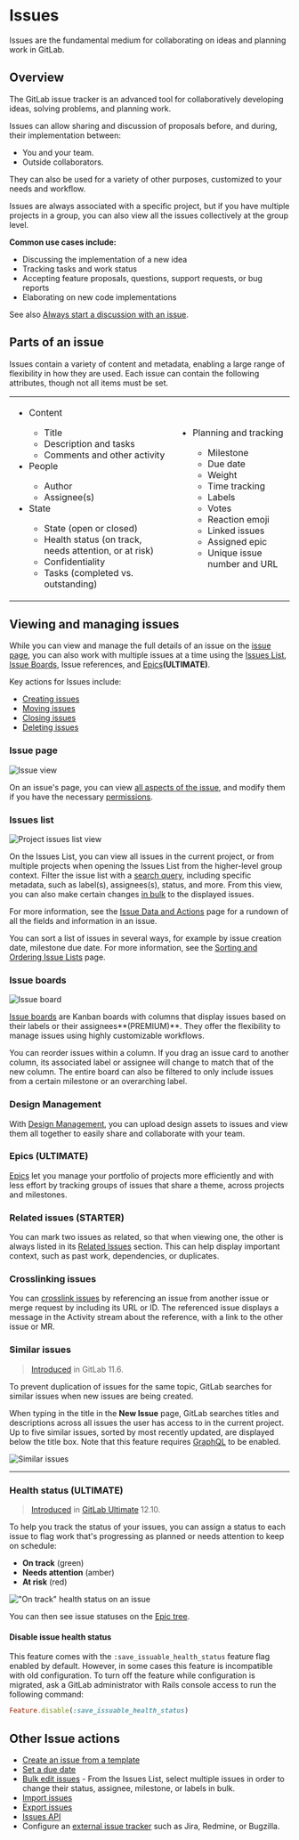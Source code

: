 # Issues

Issues are the fundamental medium for collaborating on ideas and planning work in GitLab.

## Overview

The GitLab issue tracker is an advanced tool for collaboratively developing ideas, solving problems,
and planning work.

Issues can allow sharing and discussion of proposals before, and during,
their implementation between:

- You and your team.
- Outside collaborators.

They can also be used for a variety of other purposes, customized to your
needs and workflow.

Issues are always associated with a specific project, but if you have multiple projects in a group,
you can also view all the issues collectively at the group level.

**Common use cases include:**

- Discussing the implementation of a new idea
- Tracking tasks and work status
- Accepting feature proposals, questions, support requests, or bug reports
- Elaborating on new code implementations

See also [Always start a discussion with an issue](https://about.gitlab.com/blog/2016/03/03/start-with-an-issue/).

## Parts of an issue

Issues contain a variety of content and metadata, enabling a large range of flexibility
in how they are used. Each issue can contain the following attributes, though not all items
must be set.

<table class="borderless-table fixed-table">
<tr>
    <td>
        <ul>
            <li>Content</li>
            <ul>
                <li>Title</li>
                <li>Description and tasks</li>
                <li>Comments and other activity</li>
            </ul>
            <li>People</li>
            <ul>
                <li>Author</li>
                <li>Assignee(s)</li>
            </ul>
            <li>State</li>
            <ul>
                <li>State (open or closed)</li>
                <li>Health status (on track, needs attention, or at risk)</li>
                <li>Confidentiality</li>
                <li>Tasks (completed vs. outstanding)</li>
            </ul>
        </ul>
    </td>
    <td>
        <ul>
            <li>Planning and tracking</li>
            <ul>
                <li>Milestone</li>
                <li>Due date</li>
                <li>Weight</li>
                <li>Time tracking</li>
                <li>Labels</li>
                <li>Votes</li>
                <li>Reaction emoji</li>
                <li>Linked issues</li>
                <li>Assigned epic</li>
                <li>Unique issue number and URL</li>
            </ul>
       </ul>
    </td>
</tr>
</table>

## Viewing and managing issues

While you can view and manage the full details of an issue on the [issue page](#issue-page),
you can also work with multiple issues at a time using the [Issues List](#issues-list),
[Issue Boards](#issue-boards), Issue references, and [Epics](#epics-ultimate)**(ULTIMATE)**.

Key actions for Issues include:

- [Creating issues](managing_issues.md#create-a-new-issue)
- [Moving issues](managing_issues.md#moving-issues)
- [Closing issues](managing_issues.md#closing-issues)
- [Deleting issues](managing_issues.md#deleting-issues)

### Issue page

![Issue view](img/issues_main_view.png)

On an issue's page, you can view [all aspects of the issue](issue_data_and_actions.md),
and modify them if you have the necessary [permissions](../../permissions.md).

### Issues list

![Project issues list view](img/project_issues_list_view.png)

On the Issues List, you can view all issues in the current project, or from multiple
projects when opening the Issues List from the higher-level group context. Filter the
issue list with a [search query](../../search/index.md#filtering-issue-and-merge-request-lists),
including specific metadata, such as label(s), assignees(s), status, and more. From this
view, you can also make certain changes [in bulk](../bulk_editing.md) to the displayed issues.

For more information, see the [Issue Data and Actions](issue_data_and_actions.md) page
for a rundown of all the fields and information in an issue.

You can sort a list of issues in several ways, for example by issue creation date, milestone due date. For more information, see the [Sorting and Ordering Issue Lists](sorting_issue_lists.md) page.

### Issue boards

![Issue board](img/issue_board.png)

[Issue boards](../issue_board.md) are Kanban boards with columns that display issues based on their
labels or their assignees**(PREMIUM)**. They offer the flexibility to manage issues using
highly customizable workflows.

You can reorder issues within a column. If you drag an issue card to another column, its
associated label or assignee will change to match that of the new column. The entire
board can also be filtered to only include issues from a certain milestone or an overarching
label.

### Design Management

With [Design Management](design_management.md), you can upload design
assets to issues and view them all together to easily share and
collaborate with your team.

### Epics **(ULTIMATE)**

[Epics](../../group/epics/index.md) let you manage your portfolio of projects more
efficiently and with less effort by tracking groups of issues that share a theme, across
projects and milestones.

### Related issues **(STARTER)**

You can mark two issues as related, so that when viewing one, the other is always
listed in its [Related Issues](related_issues.md) section. This can help display important
context, such as past work, dependencies, or duplicates.

### Crosslinking issues

You can [crosslink issues](crosslinking_issues.md) by referencing an issue from another
issue or merge request by including its URL or ID. The referenced issue displays a
message in the Activity stream about the reference, with a link to the other issue or MR.

### Similar issues

> [Introduced](https://gitlab.com/gitlab-org/gitlab-foss/-/merge_requests/22866) in GitLab 11.6.

To prevent duplication of issues for the same topic, GitLab searches for similar issues
when new issues are being created.

When typing in the title in the **New Issue** page, GitLab searches titles and descriptions
across all issues the user has access to in the current project. Up to five similar issues,
sorted by most recently updated, are displayed below the title box. Note that this feature
requires [GraphQL](../../../api/graphql/index.md) to be enabled.

![Similar issues](img/similar_issues.png)

---

### Health status **(ULTIMATE)**

> [Introduced](https://gitlab.com/gitlab-org/gitlab/issues/36427) in [GitLab Ultimate](https://about.gitlab.com/pricing/) 12.10.

To help you track the status of your issues, you can assign a status to each issue to flag work
that's progressing as planned or needs attention to keep on schedule:

- **On track** (green)
- **Needs attention** (amber)
- **At risk** (red)

!["On track" health status on an issue](img/issue_health_status_v12_10.png)

You can then see issue statuses on the
[Epic tree](../../group/epics/index.md#issue-health-status-in-epic-tree-ultimate).

#### Disable issue health status

This feature comes with the `:save_issuable_health_status` feature flag enabled by default. However, in some cases
this feature is incompatible with old configuration. To turn off the feature while configuration is
migrated, ask a GitLab administrator with Rails console access to run the following command:

```ruby
Feature.disable(:save_issuable_health_status)
```

## Other Issue actions

- [Create an issue from a template](../../project/description_templates.md#using-the-templates)
- [Set a due date](due_dates.md)
- [Bulk edit issues](../bulk_editing.md) - From the Issues List, select multiple issues
  in order to change their status, assignee, milestone, or labels in bulk.
- [Import issues](csv_import.md)
- [Export issues](csv_export.md)
- [Issues API](../../../api/issues.md)
- Configure an [external issue tracker](../../../integration/external-issue-tracker.md)
  such as Jira, Redmine, or Bugzilla.
